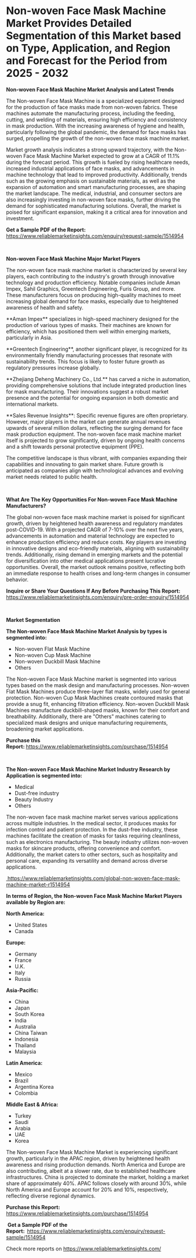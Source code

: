 <p><h1>Non-woven Face Mask Machine Market Provides Detailed Segmentation of this Market based on Type, Application, and Region and Forecast for the Period from 2025 - 2032</h1></p><p><strong>Non-woven Face Mask Machine Market Analysis and Latest Trends</strong></p>
<p><p>The Non-woven Face Mask Machine is a specialized equipment designed for the production of face masks made from non-woven fabrics. These machines automate the manufacturing process, including the feeding, cutting, and welding of materials, ensuring high efficiency and consistency in mask production. With the increasing awareness of hygiene and health, particularly following the global pandemic, the demand for face masks has surged, propelling the growth of the non-woven face mask machine market.</p><p>Market growth analysis indicates a strong upward trajectory, with the Non-woven Face Mask Machine Market expected to grow at a CAGR of 11.1% during the forecast period. This growth is fueled by rising healthcare needs, increased industrial applications of face masks, and advancements in machine technology that lead to improved productivity. Additionally, trends such as the growing emphasis on sustainable materials, as well as the expansion of automation and smart manufacturing processes, are shaping the market landscape. The medical, industrial, and consumer sectors are also increasingly investing in non-woven face masks, further driving the demand for sophisticated manufacturing solutions. Overall, the market is poised for significant expansion, making it a critical area for innovation and investment.</p></p>
<p><strong>Get a Sample PDF of the Report:&nbsp;</strong> <a href="https://www.reliablemarketinsights.com/enquiry/request-sample/1514954?utm_campaign=2609&utm_medium=2&utm_source=Github&utm_content=ia&utm_term=29032025&utm_id=non-woven-face-mask-machine">https://www.reliablemarketinsights.com/enquiry/request-sample/1514954</a></p>
<p>&nbsp;</p>
<p><strong>Non-woven Face Mask Machine Major Market Players</strong></p>
<p><p>The non-woven face mask machine market is characterized by several key players, each contributing to the industry's growth through innovative technology and production efficiency. Notable companies include Aman Impex, Sahil Graphics, Greentech Engineering, Furis Group, and more. These manufacturers focus on producing high-quality machines to meet increasing global demand for face masks, especially due to heightened awareness of health and safety.</p><p>**Aman Impex** specializes in high-speed machinery designed for the production of various types of masks. Their machines are known for efficiency, which has positioned them well within emerging markets, particularly in Asia.</p><p>**Greentech Engineering**, another significant player, is recognized for its environmentally friendly manufacturing processes that resonate with sustainability trends. This focus is likely to foster future growth as regulatory pressures increase globally.</p><p>**Zhejiang Deheng Machinery Co., Ltd.** has carved a niche in automation, providing comprehensive solutions that include integrated production lines for mask manufacturing. Their innovations suggest a robust market presence and the potential for ongoing expansion in both domestic and international markets.</p><p>**Sales Revenue Insights**: Specific revenue figures are often proprietary. However, major players in the market can generate annual revenues upwards of several million dollars, reflecting the surging demand for face mask production equipment. The non-woven face mask machine market itself is projected to grow significantly, driven by ongoing health concerns and a shift towards personal protective equipment (PPE).</p><p>The competitive landscape is thus vibrant, with companies expanding their capabilities and innovating to gain market share. Future growth is anticipated as companies align with technological advances and evolving market needs related to public health.</p></p>
<p>&nbsp;</p>
<p><strong>What Are The Key Opportunities For Non-woven Face Mask Machine Manufacturers?</strong></p>
<p><p>The global non-woven face mask machine market is poised for significant growth, driven by heightened health awareness and regulatory mandates post-COVID-19. With a projected CAGR of 7-10% over the next five years, advancements in automation and material technology are expected to enhance production efficiency and reduce costs. Key players are investing in innovative designs and eco-friendly materials, aligning with sustainability trends. Additionally, rising demand in emerging markets and the potential for diversification into other medical applications present lucrative opportunities. Overall, the market outlook remains positive, reflecting both an immediate response to health crises and long-term changes in consumer behavior.</p></p>
<p><strong>Inquire or Share Your Questions If Any Before Purchasing This Report:</strong> <a href="https://www.reliablemarketinsights.com/enquiry/pre-order-enquiry/1514954?utm_campaign=2609&utm_medium=2&utm_source=Github&utm_content=ia&utm_term=29032025&utm_id=non-woven-face-mask-machine">https://www.reliablemarketinsights.com/enquiry/pre-order-enquiry/1514954</a></p>
<p>&nbsp;</p>
<p><strong>Market Segmentation</strong></p>
<p><strong>The Non-woven Face Mask Machine Market Analysis by types is segmented into:</strong></p>
<p><ul><li>Non-woven Flat Mask Machine</li><li>Non-woven Cup Mask Machine</li><li>Non-woven Duckbill Mask Machine</li><li>Others</li></ul></p>
<p><p>The Non-woven Face Mask Machine market is segmented into various types based on the mask design and manufacturing processes. Non-woven Flat Mask Machines produce three-layer flat masks, widely used for general protection. Non-woven Cup Mask Machines create contoured masks that provide a snug fit, enhancing filtration efficiency. Non-woven Duckbill Mask Machines manufacture duckbill-shaped masks, known for their comfort and breathability. Additionally, there are "Others" machines catering to specialized mask designs and unique manufacturing requirements, broadening market applications.</p></p>
<p><strong>Purchase this Report:&nbsp;</strong><a href="https://www.reliablemarketinsights.com/purchase/1514954?utm_campaign=2609&utm_medium=2&utm_source=Github&utm_content=ia&utm_term=29032025&utm_id=non-woven-face-mask-machine">https://www.reliablemarketinsights.com/purchase/1514954</a></p>
<p>&nbsp;</p>
<p><strong>The Non-woven Face Mask Machine Market Industry Research by Application is segmented into:</strong></p>
<p><ul><li>Medical</li><li>Dust-free industry</li><li>Beauty Industry</li><li>Others</li></ul></p>
<p><p>The non-woven face mask machine market serves various applications across multiple industries. In the medical sector, it produces masks for infection control and patient protection. In the dust-free industry, these machines facilitate the creation of masks for tasks requiring cleanliness, such as electronics manufacturing. The beauty industry utilizes non-woven masks for skincare products, offering convenience and comfort. Additionally, the market caters to other sectors, such as hospitality and personal care, expanding its versatility and demand across diverse applications.</p></p>
<p><a href="https://www.reliablemarketinsights.com/global-non-woven-face-mask-machine-market-r1514954?utm_campaign=2609&utm_medium=2&utm_source=Github&utm_content=ia&utm_term=29032025&utm_id=non-woven-face-mask-machine">&nbsp;https://www.reliablemarketinsights.com/global-non-woven-face-mask-machine-market-r1514954</a></p>
<p><strong>In terms of Region, the Non-woven Face Mask Machine Market Players available by Region are:</strong></p>
<p>
    <p> <strong> North America: </strong>
        <ul>
            <li>United States</li>
            <li>Canada</li>
        </ul>
        </p> 
    <p> <strong> Europe: </strong>
        <ul>
            <li>Germany</li>
            <li>France</li>
            <li>U.K.</li>
            <li>Italy</li>
            <li>Russia</li>
        </ul>
        </p> 
    <p> <strong> Asia-Pacific: </strong>
        <ul>
            <li>China</li>
            <li>Japan</li>
            <li>South Korea</li>
            <li>India</li>
            <li>Australia</li>
            <li>China Taiwan</li>
            <li>Indonesia</li>
            <li>Thailand</li>
            <li>Malaysia</li>
        </ul>
        </p> 
    <p> <strong> Latin America: </strong>
        <ul>
            <li>Mexico</li>
            <li>Brazil</li>
            <li>Argentina Korea</li>
            <li>Colombia</li>
        </ul>
        </p> 
    <p> <strong> Middle East & Africa: </strong>
        <ul>
            <li>Turkey</li>
            <li>Saudi</li>
            <li>Arabia</li>
            <li>UAE</li>
            <li>Korea</li>
        </ul>
    </p>
    </p>
<p><p>The Non-woven Face Mask Machine Market is experiencing significant growth, particularly in the APAC region, driven by heightened health awareness and rising production demands. North America and Europe are also contributing, albeit at a slower rate, due to established healthcare infrastructures. China is projected to dominate the market, holding a market share of approximately 40%. APAC follows closely with around 30%, while North America and Europe account for 20% and 10%, respectively, reflecting diverse regional dynamics.</p></p>
<p><strong>Purchase this Report: </strong><a href="https://www.reliablemarketinsights.com/purchase/1514954?utm_campaign=2609&utm_medium=2&utm_source=Github&utm_content=ia&utm_term=29032025&utm_id=non-woven-face-mask-machine">https://www.reliablemarketinsights.com/purchase/1514954</a></p>
<p>&nbsp;<strong>Get a Sample PDF of the Report:&nbsp;&nbsp;</strong><a href="https://www.reliablemarketinsights.com/enquiry/request-sample/1514954?utm_campaign=2609&utm_medium=2&utm_source=Github&utm_content=ia&utm_term=29032025&utm_id=non-woven-face-mask-machine">https://www.reliablemarketinsights.com/enquiry/request-sample/1514954</a></p>
<p><strong></strong></p>
<p>Check more reports on <a href="https://www.reliablemarketinsights.com/?utm_campaign=2609&utm_medium=2&utm_source=Github&utm_content=ia&utm_term=29032025&utm_id=non-woven-face-mask-machine">https://www.reliablemarketinsights.com/</a></p>